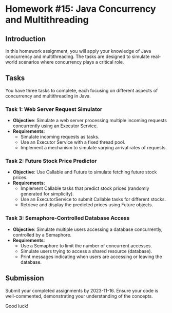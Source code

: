 # Homework #15: Java Concurrency and Multithreading

## Introduction
In this homework assignment, you will apply your knowledge of Java concurrency and multithreading. The tasks are designed to simulate real-world scenarios where concurrency plays a critical role.

## Tasks
You have three tasks to complete, each focusing on different aspects of concurrency and multithreading in Java.

### Task 1: Web Server Request Simulator
- **Objective**: Simulate a web server processing multiple incoming requests concurrently using an Executor Service.
- **Requirements**:
    - Simulate incoming requests as tasks.
    - Use an Executor Service with a fixed thread pool.
    - Implement a mechanism to simulate varying arrival rates of requests.

### Task 2: Future Stock Price Predictor
- **Objective**: Use Callable and Future to simulate fetching future stock prices.
- **Requirements**:
    - Implement Callable tasks that predict stock prices (randomly generated for simplicity).
    - Use an ExecutorService to submit Callable tasks for different stocks.
    - Retrieve and display the predicted prices using Future objects.

### Task 3: Semaphore-Controlled Database Access
- **Objective**: Simulate multiple users accessing a database concurrently, controlled by a Semaphore.
- **Requirements**:
    - Use a Semaphore to limit the number of concurrent accesses.
    - Simulate users trying to access a shared resource (database).
    - Print messages indicating when users are accessing or leaving the database.

## Submission
Submit your completed assignments by 2023-11-16. Ensure your code is well-commented, demonstrating your understanding of the concepts.

Good luck!

